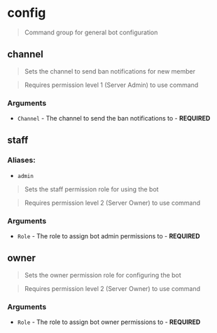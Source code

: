 # config
> Command group for general bot configuration


## channel
> Sets the channel to send ban notifications for new member

> Requires permission level 1 (Server Admin) to use command

### Arguments
- `Channel` - The channel to send the ban notifications to - **REQUIRED**


## staff

### Aliases:
- `admin` 

> Sets the staff permission role for using the bot

> Requires permission level 2 (Server Owner) to use command

### Arguments
- `Role` - The role to assign bot admin permissions to - **REQUIRED**


## owner
> Sets the owner permission role for configuring the bot

> Requires permission level 2 (Server Owner) to use command

### Arguments
-  `Role` - The role to assign bot owner permissions to - **REQUIRED**